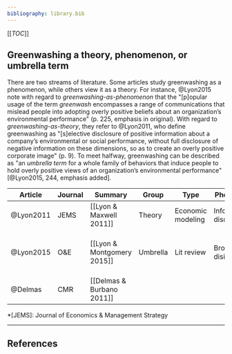 ```yaml
---
bibliography: library.bib
---
```


[[_TOC_]]

## Greenwashing a theory, phenomenon, or umbrella term

There are two streams of literature. Some articles study greenwashing as a phenomenon, while others view it as a theory. For instance, @Lyon2015 note with regard to _greenwashing-as-phenomenon_ that the "[p]opular usage of the term _greenwash_ encompasses a range of communications that mislead people into adopting overly positive beliefs about an organization’s environmental performance" (p. 225, emphasis in original). With regard to _greenwashing-as-theory_, they refer to @Lyon2011, who define greenwashing as "[s]elective disclosure of positive information about a company’s environmental or social performance, without full disclosure of negative information on these dimensions, so as to create an overly positive corporate image" (p. 9). To meet halfway, greenwashing can be described as "an _umbrella term_ for a whole family of behaviors that induce people to hold overly positive views of an organization’s environmental performance" [@Lyon2015, 244, emphasis added]. 

| Article     | Journal | Summary                    | Group            | Type              | Phenomenon             |   Summary                  |
| ----------- | ---     | -----------                | ---              | ---               | ---                    |     ------------------------ |
| @Lyon2011   | JEMS    | [[Lyon & Maxwell 2011]]    | Theory           | Economic modeling | Information disclosure | Greenwashing by rational actors |
| @Lyon2015   | O&E     | [[Lyon & Montgomery 2015]] | Umbrella         | Lit review        | Broad--disinformation  |        Rational perspective is well-defined, but literature is manifold |
| @Delmas     | CMR     | [[Delmas & Burbano 2011]]  |

*[JEMS]: Journal of Economics & Management Strategy

---

## References